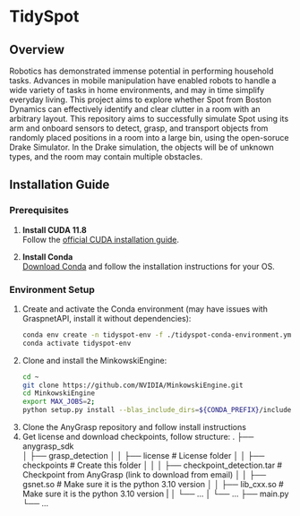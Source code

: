 # TidySpot

## Overview

Robotics has demonstrated immense potential in performing household tasks. 
Advances in mobile manipulation have enabled robots to handle a wide variety of tasks in home environments, and may in time simplify everyday living. This project aims to explore whether Spot from Boston Dynamics can effectively identify and clear clutter in a room with an arbitrary layout. 
This repository aims to successfully simulate Spot using its arm and onboard sensors to detect, grasp, and transport objects from randomly placed positions in a room into a large bin, using the open-soruce Drake Simulator. 
In the Drake simulation, the objects will be of unknown types, and the room may contain multiple obstacles.

## Installation Guide

### Prerequisites
1. **Install CUDA 11.8**  
   Follow the [official CUDA installation guide](https://developer.nvidia.com/cuda-toolkit).
   
2. **Install Conda**  
   [Download Conda](https://docs.anaconda.com/anaconda/install/linux/) and follow the installation instructions for your OS.

### Environment Setup
1. Create and activate the Conda environment (may have issues with GraspnetAPI, install it without dependencies):
   ```bash
   conda env create -n tidyspot-env -f ./tidyspot-conda-environment.yml
   conda activate tidyspot-env
   ```
2. Clone and install the MinkowskiEngine:
   ```bash
   cd ~
   git clone https://github.com/NVIDIA/MinkowskiEngine.git
   cd MinkowskiEngine
   export MAX_JOBS=2;
   python setup.py install --blas_include_dirs=${CONDA_PREFIX}/include --blas=openblas
   ```
3. Clone the AnyGrasp repository and follow install instructions
4. Get license and download checkpoints, follow structure:
    .
    ├── anygrasp_sdk            
    │   ├── grasp_detection
    │   │   ├── license                         # License folder
    │   │   ├── checkpoints                     # Create this folder
    │   │   │   ├── checkpoint_detection.tar    # Checkpoint from AnyGrasp (link to download from email)
    │   │   ├── gsnet.so                        # Make sure it is the python 3.10 version
    │   │   ├── lib_cxx.so                      # Make sure it is the python 3.10 version
    |   │   └── ...
    │   └── ...
    ├── main.py
    └── ...
   
